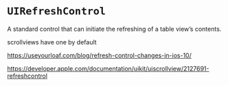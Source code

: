 # `UIRefreshControl`

A standard control that can initiate the refreshing of a table view’s contents.

scrollviews have one by default

https://useyourloaf.com/blog/refresh-control-changes-in-ios-10/

https://developer.apple.com/documentation/uikit/uiscrollview/2127691-refreshcontrol
